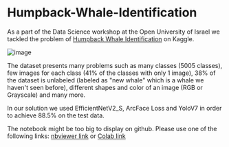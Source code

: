 # Humpback-Whale-Identification

As a part of the Data Science workshop at the Open University of Israel we tackled the problem of [Humpback Whale Identification](https://www.kaggle.com/competitions/humpback-whale-identification/overview) on Kaggle.

![image](https://github.com/amita1996/Humpback-Whale-Identification/assets/64536392/3690687b-d9c5-443b-8104-6e220e99c891)


The dataset presents many problems such as many classes (5005 classes), few images for each class (41% of the classes with only 1 image), 38% of the dataset is unlabeled (labeled as "new whale" which is a whale we haven't seen before), different shapes and color of an image (RGB or Grayscale) and many more.

In our solution we used EfficientNetV2_S, ArcFace Loss and YoloV7 in order to achieve 88.5% on the test data.

The notebook might be too big to display on github. Please use one of the following links: [nbviewer link](https://nbviewer.org/github/amita1996/Humpback-Whale-Identification/blob/main/Humpback%20Whale%20Identification.ipynb) or [Colab link](https://drive.google.com/file/d/1omW67y9B6v8CGpfdej1UWuucLL5IPkIZ/view?usp=sharing)
